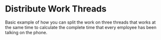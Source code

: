 # Distribute Work Threads

Basic example of how you can split the work on three threads that works at the same time to calculate the complete time that every employee has been talking on the phone.
